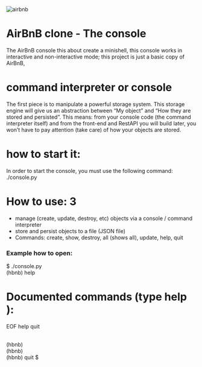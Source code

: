 ![airbnb](https://user-images.githubusercontent.com/60371335/183240794-ac0e13a9-15fc-49c2-bbef-8534b0689e48.png)

# AirBnB clone - The console <br> 
The AirBnB console this about create a minishell, this console works in interactive and non-interactive mode; this project is just a basic copy of AirBnB,

# command interpreter or console 

The first piece is to manipulate a powerful storage system. This storage engine will give us an abstraction between “My object” and “How they are stored and persisted”. This means: from your console code (the command interpreter itself) and from the front-end and RestAPI you will build later, you won’t have to pay attention (take care) of how your objects are stored.


# how to start it:

In order to start the console, you must use the following command: ./console.py


# How to use: 3

 * manage (create, update, destroy, etc) objects via a console / command interpreter
 * store and persist objects to a file (JSON file)
 * Commands: create, show, destroy, all (shows all), update, help, quit
 

### Example how to open:
$ ./console.py <br>
(hbnb) help

Documented commands (type help <topic>):
========================================
EOF  help  quit
 
<br>
(hbnb) <br>
(hbnb) <br>
(hbnb) quit
$
